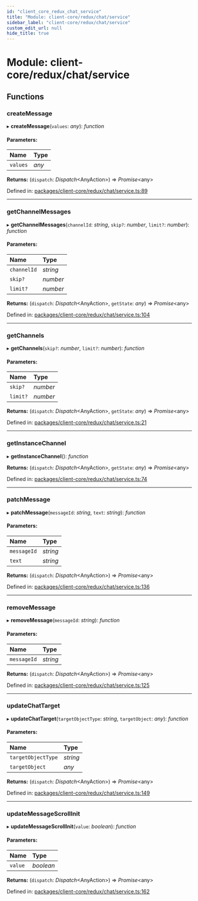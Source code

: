 ```yaml
---
id: "client_core_redux_chat_service"
title: "Module: client-core/redux/chat/service"
sidebar_label: "client-core/redux/chat/service"
custom_edit_url: null
hide_title: true
---
```


# Module: client-core/redux/chat/service

## Functions

### createMessage

▸ **createMessage**(`values`: *any*): *function*

#### Parameters:

Name | Type |
:------ | :------ |
`values` | *any* |

**Returns:** (`dispatch`: *Dispatch*<AnyAction\>) => *Promise*<any\>

Defined in: [packages/client-core/redux/chat/service.ts:89](https://github.com/xr3ngine/xr3ngine/blob/9d253dc38/packages/client-core/redux/chat/service.ts#L89)

___

### getChannelMessages

▸ **getChannelMessages**(`channelId`: *string*, `skip?`: *number*, `limit?`: *number*): *function*

#### Parameters:

Name | Type |
:------ | :------ |
`channelId` | *string* |
`skip?` | *number* |
`limit?` | *number* |

**Returns:** (`dispatch`: *Dispatch*<AnyAction\>, `getState`: *any*) => *Promise*<any\>

Defined in: [packages/client-core/redux/chat/service.ts:104](https://github.com/xr3ngine/xr3ngine/blob/9d253dc38/packages/client-core/redux/chat/service.ts#L104)

___

### getChannels

▸ **getChannels**(`skip?`: *number*, `limit?`: *number*): *function*

#### Parameters:

Name | Type |
:------ | :------ |
`skip?` | *number* |
`limit?` | *number* |

**Returns:** (`dispatch`: *Dispatch*<AnyAction\>, `getState`: *any*) => *Promise*<any\>

Defined in: [packages/client-core/redux/chat/service.ts:21](https://github.com/xr3ngine/xr3ngine/blob/9d253dc38/packages/client-core/redux/chat/service.ts#L21)

___

### getInstanceChannel

▸ **getInstanceChannel**(): *function*

**Returns:** (`dispatch`: *Dispatch*<AnyAction\>, `getState`: *any*) => *Promise*<any\>

Defined in: [packages/client-core/redux/chat/service.ts:74](https://github.com/xr3ngine/xr3ngine/blob/9d253dc38/packages/client-core/redux/chat/service.ts#L74)

___

### patchMessage

▸ **patchMessage**(`messageId`: *string*, `text`: *string*): *function*

#### Parameters:

Name | Type |
:------ | :------ |
`messageId` | *string* |
`text` | *string* |

**Returns:** (`dispatch`: *Dispatch*<AnyAction\>) => *Promise*<any\>

Defined in: [packages/client-core/redux/chat/service.ts:136](https://github.com/xr3ngine/xr3ngine/blob/9d253dc38/packages/client-core/redux/chat/service.ts#L136)

___

### removeMessage

▸ **removeMessage**(`messageId`: *string*): *function*

#### Parameters:

Name | Type |
:------ | :------ |
`messageId` | *string* |

**Returns:** (`dispatch`: *Dispatch*<AnyAction\>) => *Promise*<any\>

Defined in: [packages/client-core/redux/chat/service.ts:125](https://github.com/xr3ngine/xr3ngine/blob/9d253dc38/packages/client-core/redux/chat/service.ts#L125)

___

### updateChatTarget

▸ **updateChatTarget**(`targetObjectType`: *string*, `targetObject`: *any*): *function*

#### Parameters:

Name | Type |
:------ | :------ |
`targetObjectType` | *string* |
`targetObject` | *any* |

**Returns:** (`dispatch`: *Dispatch*<AnyAction\>) => *Promise*<any\>

Defined in: [packages/client-core/redux/chat/service.ts:149](https://github.com/xr3ngine/xr3ngine/blob/9d253dc38/packages/client-core/redux/chat/service.ts#L149)

___

### updateMessageScrollInit

▸ **updateMessageScrollInit**(`value`: *boolean*): *function*

#### Parameters:

Name | Type |
:------ | :------ |
`value` | *boolean* |

**Returns:** (`dispatch`: *Dispatch*<AnyAction\>) => *Promise*<any\>

Defined in: [packages/client-core/redux/chat/service.ts:162](https://github.com/xr3ngine/xr3ngine/blob/9d253dc38/packages/client-core/redux/chat/service.ts#L162)
